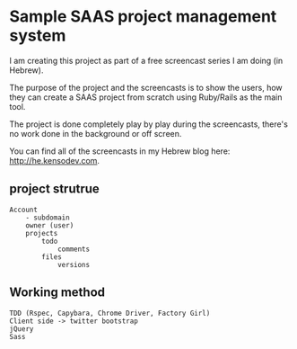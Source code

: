 # Sample SAAS project management system

I am creating this project as part of a free screencast series I am doing (in Hebrew).

The purpose of the project and the screencasts is to show the users, how they can create a SAAS project from scratch using Ruby/Rails as the main tool.

The project is done completely play by play during the screencasts, there's no work done in the background or off screen.

You can find all of the screencasts in my Hebrew blog here: http://he.kensodev.com.

## project strutrue
	Account
		- subdomain
		owner (user)
		projects
			todo
				comments
			files
				versions

## Working method
	TDD (Rspec, Capybara, Chrome Driver, Factory Girl)
	Client side -> twitter bootstrap
	jQuery
	Sass